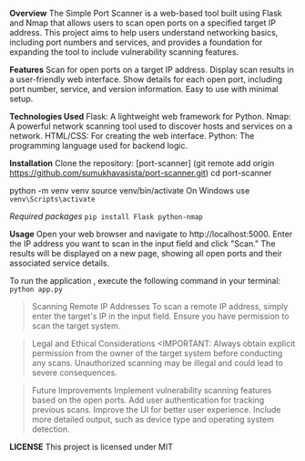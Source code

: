 **Overview**
The Simple Port Scanner is a web-based tool built using Flask and Nmap that allows users to scan open ports on a specified target IP address. This project aims to help users understand networking basics, including port numbers and services, and provides a foundation for expanding the tool to include vulnerability scanning features.

**Features**
Scan for open ports on a target IP address.
Display scan results in a user-friendly web interface.
Show details for each open port, including port number, service, and version information.
Easy to use with minimal setup.

**Technologies Used**
Flask: A lightweight web framework for Python.
Nmap: A powerful network scanning tool used to discover hosts and services on a network.
HTML/CSS: For creating the web interface.
Python: The programming language used for backend logic.

**Installation**
Clone the repository: [port-scanner] (git remote add origin https://github.com/sumukhavasista/port-scanner.git)
cd port-scanner



python -m venv venv
source venv/bin/activate  On Windows use `venv\Scripts\activate` 

*Required packages*
`pip install Flask python-nmap`

**Usage**
Open your web browser and navigate to http://localhost:5000.
Enter the IP address you want to scan in the input field and click "Scan."
The results will be displayed on a new page, showing all open ports and their associated service details.

To run the application , execute the following command in your terminal:
`python app.py`

>Scanning Remote IP Addresses
To scan a remote IP address, simply enter the target's IP in the input field.
Ensure you have permission to scan the target system.

>Legal and Ethical Considerations
<IMPORTANT: Always obtain explicit permission from the owner of the target system before conducting any scans. Unauthorized scanning may be illegal and could lead to severe consequences.

>Future Improvements
Implement vulnerability scanning features based on the open ports.
Add user authentication for tracking previous scans.
Improve the UI for better user experience.
Include more detailed output, such as device type and operating system detection.

**LICENSE**
This project is licensed under MIT